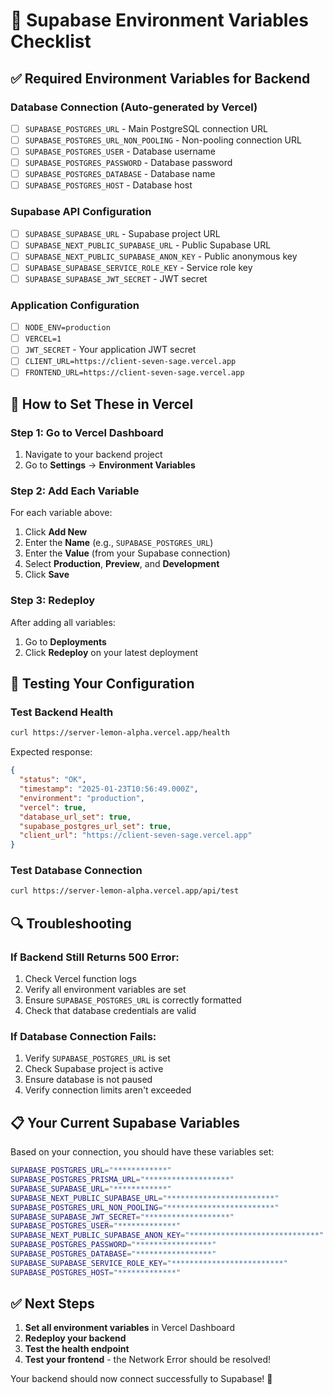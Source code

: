 # 🔧 Supabase Environment Variables Checklist

## ✅ **Required Environment Variables for Backend**

### **Database Connection (Auto-generated by Vercel)**
- [ ] `SUPABASE_POSTGRES_URL` - Main PostgreSQL connection URL
- [ ] `SUPABASE_POSTGRES_URL_NON_POOLING` - Non-pooling connection URL
- [ ] `SUPABASE_POSTGRES_USER` - Database username
- [ ] `SUPABASE_POSTGRES_PASSWORD` - Database password
- [ ] `SUPABASE_POSTGRES_DATABASE` - Database name
- [ ] `SUPABASE_POSTGRES_HOST` - Database host

### **Supabase API Configuration**
- [ ] `SUPABASE_SUPABASE_URL` - Supabase project URL
- [ ] `SUPABASE_NEXT_PUBLIC_SUPABASE_URL` - Public Supabase URL
- [ ] `SUPABASE_NEXT_PUBLIC_SUPABASE_ANON_KEY` - Public anonymous key
- [ ] `SUPABASE_SUPABASE_SERVICE_ROLE_KEY` - Service role key
- [ ] `SUPABASE_SUPABASE_JWT_SECRET` - JWT secret

### **Application Configuration**
- [ ] `NODE_ENV=production`
- [ ] `VERCEL=1`
- [ ] `JWT_SECRET` - Your application JWT secret
- [ ] `CLIENT_URL=https://client-seven-sage.vercel.app`
- [ ] `FRONTEND_URL=https://client-seven-sage.vercel.app`

## 🎯 **How to Set These in Vercel**

### **Step 1: Go to Vercel Dashboard**
1. Navigate to your backend project
2. Go to **Settings** → **Environment Variables**

### **Step 2: Add Each Variable**
For each variable above:
1. Click **Add New**
2. Enter the **Name** (e.g., `SUPABASE_POSTGRES_URL`)
3. Enter the **Value** (from your Supabase connection)
4. Select **Production**, **Preview**, and **Development**
5. Click **Save**

### **Step 3: Redeploy**
After adding all variables:
1. Go to **Deployments**
2. Click **Redeploy** on your latest deployment

## 🧪 **Testing Your Configuration**

### **Test Backend Health**
```bash
curl https://server-lemon-alpha.vercel.app/health
```

Expected response:
```json
{
  "status": "OK",
  "timestamp": "2025-01-23T10:56:49.000Z",
  "environment": "production",
  "vercel": true,
  "database_url_set": true,
  "supabase_postgres_url_set": true,
  "client_url": "https://client-seven-sage.vercel.app"
}
```

### **Test Database Connection**
```bash
curl https://server-lemon-alpha.vercel.app/api/test
```

## 🔍 **Troubleshooting**

### **If Backend Still Returns 500 Error:**
1. Check Vercel function logs
2. Verify all environment variables are set
3. Ensure `SUPABASE_POSTGRES_URL` is correctly formatted
4. Check that database credentials are valid

### **If Database Connection Fails:**
1. Verify `SUPABASE_POSTGRES_URL` is set
2. Check Supabase project is active
3. Ensure database is not paused
4. Verify connection limits aren't exceeded

## 📋 **Your Current Supabase Variables**

Based on your connection, you should have these variables set:

```bash
SUPABASE_POSTGRES_URL="************"
SUPABASE_POSTGRES_PRISMA_URL="*******************"
SUPABASE_SUPABASE_URL="************"
SUPABASE_NEXT_PUBLIC_SUPABASE_URL="************************"
SUPABASE_POSTGRES_URL_NON_POOLING="************************"
SUPABASE_SUPABASE_JWT_SECRET="*******************"
SUPABASE_POSTGRES_USER="*************"
SUPABASE_NEXT_PUBLIC_SUPABASE_ANON_KEY="*****************************"
SUPABASE_POSTGRES_PASSWORD="*****************"
SUPABASE_POSTGRES_DATABASE="*****************"
SUPABASE_SUPABASE_SERVICE_ROLE_KEY="*************************"
SUPABASE_POSTGRES_HOST="*************"
```

## ✅ **Next Steps**

1. **Set all environment variables** in Vercel Dashboard
2. **Redeploy your backend**
3. **Test the health endpoint**
4. **Test your frontend** - the Network Error should be resolved!

Your backend should now connect successfully to Supabase! 🎉

